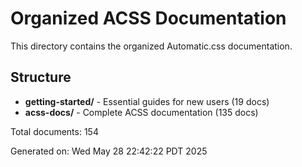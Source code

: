 # Organized ACSS Documentation

This directory contains the organized Automatic.css documentation.

## Structure

- **getting-started/** - Essential guides for new users (19 docs)
- **acss-docs/** - Complete ACSS documentation (135 docs)

Total documents: 154

Generated on: Wed May 28 22:42:22 PDT 2025
